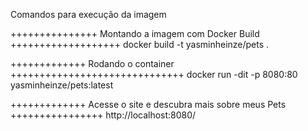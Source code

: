 Comandos para execução da imagem

+++++++++++++++ Montando a imagem com Docker Build +++++++++++++++++++
docker build -t yasminheinze/pets .


+++++++++++++ Rodando o container ++++++++++++++++++++++++++++++
docker run -dit -p 8080:80 yasminheinze/pets:latest

+++++++++++++ Acesse o site e descubra mais sobre meus Pets ++++++++++++++++
http://localhost:8080/

